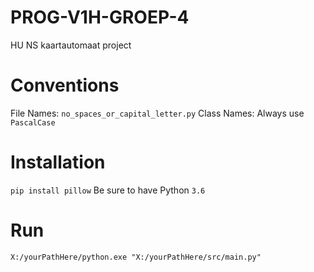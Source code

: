 # PROG-V1H-GROEP-4
HU NS kaartautomaat project

# Conventions #

File Names: `no_spaces_or_capital_letter.py`
Class Names: Always use `PascalCase`
 
# Installation #
`pip install pillow`
Be sure to have Python `3.6`

# Run #
`X:/yourPathHere/python.exe "X:/yourPathHere/src/main.py"`
